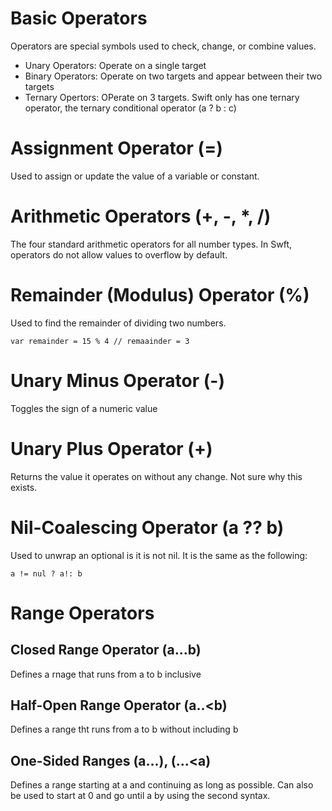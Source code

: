 # Basic Operators
Operators are special symbols used to check, change, or combine values.
- Unary Operators: Operate on a single target
- Binary Operators: Operate on two targets and appear between their two targets
- Ternary Opertors: OPerate on 3 targets. Swift only has one ternary operator, the ternary conditional operator (a ? b : c)

# Assignment Operator (=)
Used to assign or update the value of a variable or constant.

# Arithmetic Operators (+, -, *, /)
The four standard arithmetic operators for all number types. In Swft, operators do not allow values to overflow by default.

# Remainder (Modulus) Operator (%)
Used to find the remainder of dividing two numbers.
```
var remainder = 15 % 4 // remaainder = 3
```
# Unary Minus Operator (-)
Toggles the sign of a numeric value

# Unary Plus Operator (+)
Returns the value it operates on without any change. Not sure why this exists.

# Nil-Coalescing Operator (a ?? b)
Used to unwrap an optional is it is not nil. It is the same as the following:
```
a != nul ? a!: b
```
# Range Operators
## Closed Range Operator (a...b)
Defines a rnage that runs from a to b inclusive
## Half-Open Range Operator (a..<b)
Defines a range tht runs from a to b without including b
## One-Sided Ranges (a...), (...<a)
Defines a range starting at a and continuing as long as possible. Can also be used to start at 0 and go until a by using the second syntax.


